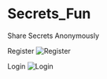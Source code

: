 # Secrets_Fun
Share Secrets Anonymously


Register
![Register](https://user-images.githubusercontent.com/96918694/202898767-b5eb63d8-4ddf-44b3-8ca7-5f0047b8d48a.gif)

Login
![Login](https://user-images.githubusercontent.com/96918694/202898934-6e702e2e-b7b8-494e-a45c-b23ffe9a0d98.gif)
